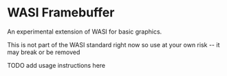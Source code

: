 # WASI Framebuffer

An experimental extension of WASI for basic graphics.

This is not part of the WASI standard right now so use at your own risk -- it may break or be removed

TODO add usage instructions here
